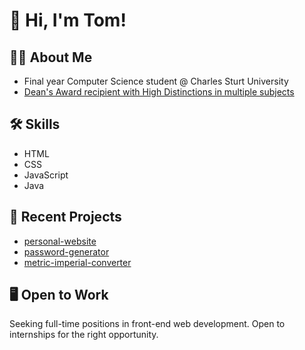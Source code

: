 # 👋 Hi, I'm Tom!

## 👨‍🎓 About Me
- Final year Computer Science student @ Charles Sturt University<br>
- [Dean's Award recipient with High Distinctions in multiple subjects](https://www.linkedin.com/in/tommicallef/)<br>

## 🛠️ Skills
- HTML
- CSS
- JavaScript
- Java

## 📂 Recent Projects
- [personal-website](https://github.com/tommicallef/personal-website)
- [password-generator](https://github.com/tommicallef/password-generator)
- [metric-imperial-converter](https://github.com/tommicallef/metric-imperial-converter)

## 🖥️ Open to Work
Seeking full-time positions in front-end web development. Open to internships for the right opportunity.
